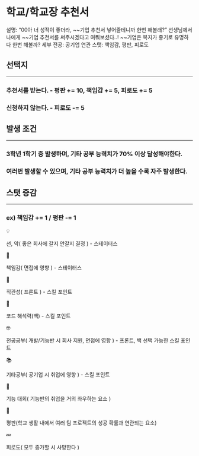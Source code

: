 # 학교/학교장 추천서

설명: “00아 너 성적이 좋더라, ~~기업 추천서 넣어줄테니까 한번 해볼래?”
선생님께서 나에게 ~~기업 추천서를 써주시겠다고 여쭤보셨다..!
~~기업은 복지가 좋기로 유명하다 한번 해볼까?
세부 전공: 공기업
연관 스탯: 책임감, 평판, 피로도

## 선택지

---

### 추천서를 받는다. - 평판 += 10, 책임감 += 5, 피로도 += 5

### 신청하지 않는다. - 피로도 -= 5

## 발생 조건

---

### 3학년 1학기 중 발생하며, 기타 공부 능력치가 70% 이상 달성해야한다.

### 여러번 발생할 수 있으며, 기타 공부 능력치가 더 높을 수록 자주 발생한다.

## 스탯 증감

---

### ex) 책임감 += 1 / 평판 -= 1

<aside>
💡

선, 악( 좋은 회사에 갈지 안갈지 결정 ) - 스테이터스

</aside>

<aside>
📖

책임감( 면접에 영향 ) - 스테이터스

</aside>

<aside>
👀

직관성( 프론트 ) - 스킬 포인트

</aside>

<aside>
👀

코드 해석력(백) - 스킬 포인트

</aside>

<aside>
🤓

전공공부( 개발/기능반 시 회사 지원, 면접에 영향 ) - 프론트, 백 선택 가능한 스킬 포인트

</aside>

<aside>
📚

기타공부( 공기업 시 취업에 영향 ) - 스킬 포인트

</aside>

<aside>
👀

기능 대회( 기능반의 취업을 거의 좌우하는 요소 )

</aside>

<aside>
👀

평판(학교 생활 내에서 여러 팀 프로젝트의 성공 확률과 연관되는 요소)

</aside>

<aside>
💤

피로도( 모두 증가할 시 사망한다 )

</aside>